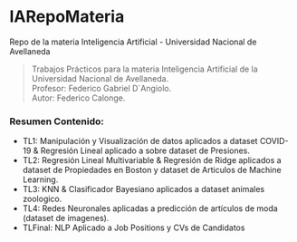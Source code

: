 # IARepoMateria
Repo de la materia Inteligencia Artificial - Universidad Nacional de Avellaneda

>Trabajos Prácticos para la materia Inteligencia Artificial de la Universidad Nacional de Avellaneda.  
>Profesor: Federico Gabriel D´Angiolo.  
>Autor: Federico Calonge.

### Resumen Contenido:

* TL1: Manipulación y Visualización de datos aplicados a dataset COVID-19 & Regresión Lineal aplicado a sobre dataset de Presiones. 
* TL2: Regresión Lineal Multivariable & Regresión de Ridge aplicados a dataset de Propiedades en Boston y dataset de Articulos de Machine Learning. 
* TL3: KNN & Clasificador Bayesiano aplicados a dataset animales zoologico.
* TL4: Redes Neuronales aplicadas a predicción de artículos de moda (dataset de imagenes).
* TLFinal: NLP Aplicado a Job Positions y CVs de Candidatos